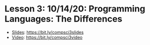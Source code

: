 # Lesson 3: 10/14/20: Programming Languages: The Differences
* [Slides](https://bit.ly/compsci3slides): https://bit.ly/compsci3slides  
* [Video](https://bit.ly/compsci3video):  https://bit.ly/compsci3video